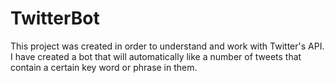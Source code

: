 # TwitterBot

This project was created in order to understand and work with Twitter's API. I have created a bot that will automatically like a number of tweets that contain a certain key word or phrase in them.